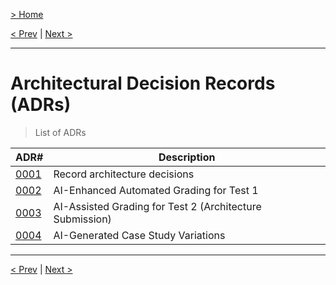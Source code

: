 [> Home](../readme.md)

[< Prev](../6.Diagrams/readme.md)  |  [Next >](../8.Implementation-details/readme.md)

---

# Architectural Decision Records (ADRs)

> List of ADRs


| ADR#                                          | Description                                              |
|-----------------------------------------------|----------------------------------------------------------|
| [0001](0001-record-architecture-decisions.md) | Record architecture decisions                            |
| [0002](0002-test1.md)                         | AI-Enhanced Automated Grading for Test 1                 |
| [0003](0003-test2.md)                         | AI-Assisted Grading for Test 2 (Architecture Submission) |
| [0004](0004-case-study-variations.md)         | AI-Generated Case Study Variations                       |



---

[< Prev](../6.Diagrams/readme.md)  |  [Next >](../8.Implementation-details/readme.md)
